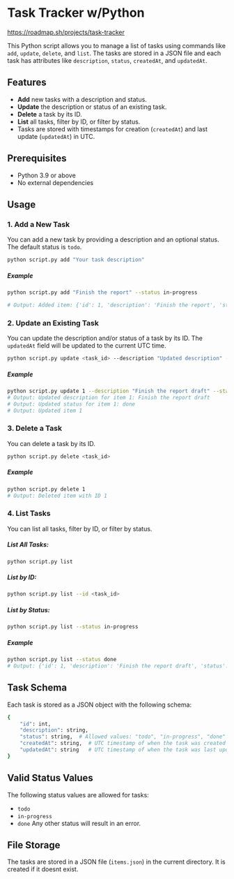 # Task Tracker w/Python
 
https://roadmap.sh/projects/task-tracker

This Python script allows you to manage a list of tasks using commands like `add`, `update`, `delete`, and `list`. The tasks are stored in a JSON file and each task has attributes like `description`, `status`, `createdAt`, and `updatedAt`. 

## Features

- **Add** new tasks with a description and status.
- **Update** the description or status of an existing task.
- **Delete** a task by its ID.
- **List** all tasks, filter by ID, or filter by status.
- Tasks are stored with timestamps for creation (`createdAt`) and last update (`updatedAt`) in UTC.

## Prerequisites

- Python 3.9 or above
- No external dependencies

## Usage

### 1. Add a New Task

You can add a new task by providing a description and an optional status. The default status is `todo`.

```bash
python script.py add "Your task description"
```
##### Example
```bash
python script.py add "Finish the report" --status in-progress

# Output: Added item: {'id': 1, 'description': 'Finish the report', 'status': 'in-progress', 'createdAt': '2024-09-10T12:34:56+00:00', 'updatedAt': '2024-09-10T12:34:56+00:00'}
```
### 2. Update an Existing Task

You can update the description and/or status of a task by its ID. The `updatedAt` field will be updated to the current UTC time.

```bash
python script.py update <task_id> --description "Updated description" --status done
```
##### Example
```bash
python script.py update 1 --description "Finish the report draft" --status done
# Output: Updated description for item 1: Finish the report draft
# Output: Updated status for item 1: done
# Output: Updated item 1
```
### 3. Delete a Task

You can delete a task by its ID.

```bash
python script.py delete <task_id>
```
##### Example
```bash
python script.py delete 1
# Output: Deleted item with ID 1
```
### 4. List Tasks

You can list all tasks, filter by ID, or filter by status.

##### List All Tasks:
```bash
python script.py list
```
##### List by ID:
```bash
python script.py list --id <task_id>
```
##### List by Status:
```bash
python script.py list --status in-progress
```
##### Example
```bash
python script.py list --status done
# Output: {'id': 1, 'description': 'Finish the report draft', 'status': 'done', 'createdAt': '2024-09-10T12:34:56+00:00', 'updatedAt': '2024-09-10T12:36:00+00:00'}
```

## Task Schema
Each task is stored as a JSON object with the following schema:
```bash
{
    "id": int,
    "description": string,
    "status": string,  # Allowed values: "todo", "in-progress", "done"
    "createdAt": string,  # UTC timestamp of when the task was created
    "updatedAt": string   # UTC timestamp of when the task was last updated
}
```

## Valid Status Values
The following status values are allowed for tasks:
- `todo`
- `in-progress`
- `done`
Any other status will result in an error.

## File Storage
The tasks are stored in a JSON file (`items.json`) in the current directory. It is created if it doesnt exist. 